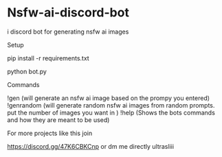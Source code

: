 # Nsfw-ai-discord-bot
i discord bot for generating nsfw ai images

Setup

pip install -r requirements.txt

python bot.py

Commands

!gen <Prompt> (will generate an nsfw ai image based on the prompy you entered)
!genrandom <number> (will generate random nsfw ai images from random prompts. put the number of images you want in <number>)
!help (Shows the bots commands and how they are meant to be used)

For more projects like this join


https://discord.gg/47K6CBKCnp
or dm me directly ultrasliii 
